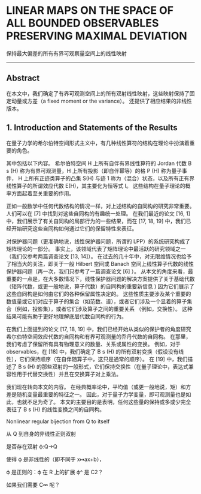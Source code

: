 # LINEAR MAPS ON THE SPACE OF ALL BOUNDED OBSERVABLES PRESERVING MAXIMAL DEVIATION

保持最大偏差的所有有界可观察量空间上的线性映射





---

## Abstract

在本文中，我们确定了有界可观测空间上的所有双射线性映射，这些映射保持了固定动量或方差（a fixed moment or the variance）。 还提供了相应结果的非线性版本。





## 1. Introduction and Statements of the Results

在量子力学的希尔伯特空间形式主义中，有几种线性算符的结构在理论中扮演着重要的角色。

其中包括以下内容。 希尔伯特空间 H 上所有自伴有界线性算符的 Jordan 代数 B s (H) 称为有界可观测量，H 上所有投影（即自伴幂等）的格 P (H) 称为量子事件，  H 上所有正迹类算子的凸集 S(H) 与迹 1 称为（混合）状态，以及所有正有界线性算子的所谓效应代数 E(H)，其主要化为恒等式 I。 这些结构在量子理论的概率方面起着至关重要的作用。



正如一般数学中任何代数结构的情况一样，对上述结构的自同构的研究非常重要。 人们可以在 [7] 中找到对这些自同构的有趣统一处理。 在我们最近的论文 [16, 1] 中，我们展示了有关自同构的局部行为的一些结果，而在 [17, 18, 19] 中，我们已经开始研究这些自同构如何通过它们的保留特性来表征。





对保护器问题（更准确地说，线性保护器问题，所谓的 LPP）的系统研究构成了矩阵理论的一部分。 事实上，该领域代表了矩阵理论中最活跃的研究领域之一（我们仅参考两篇调查论文 [13, 14]）。 在过去的几十年中，对无限维情况也给予了相当大的关注，即关于一般 Hilbert 空间或 Banach 空间上线性算子代数的线性保护器问题（再一次，我们只参考了一篇调查论文 [6]  ）。 从本文的角度来看，最重要的一点是，在大多数情况下，线性保护器问题的解决方案提供了关于基础代数（矩阵代数，或更一般地说，算子代数）的自同构的重要新信息 ) 因为它们展示了这些自同构是如何由它们的各种保留属性决定的。 这些性质主要涉及某个重要的数值量或它们对应于算子的集合（如范数、谱），或者它们涉及一个显着的算子集合（例如，投影集），或者它们涉及算子之间的重要关系 （例如，交换性）。 这种结果可能有助于更好地理解底层代数自同构的行为。



在我们上面提到的论文 [17, 18, 19] 中，我们已经开始从类似的保护者的角度研究希尔伯特空间效应代数的自同构和有界可观测量的乔丹代数的自同构。 在那里，我们考虑了保留所有具有物理意义的数量、关系或属性的变换。 例如，对于 observables，在 [18] 中，我们确定了 B s (H) 的所有双射变换（假设没有线性），它们保持顺序（在自伴随算子中，这只是通常的顺序）。 在 [19] 中，我们描述了 B s (H) 的那些双射的一般形式，它们保持交换性（在量子理论中，表达式兼容性用于代替交换性）并且在交换算子对上乘法。





我们现在转向本文的内容。 在经典概率论中，平均值（或更一般地说，矩）和方差是随机变量最重要的特征之一。 因此，对于量子力学变量，即可观测量也是如此，也就不足为奇了。 本文的主要目的是表明，任何这些量的保持或多或少完全表征了 B s (H) 的线性变换之间的自同构。











Nonlinear regular bijection from Q to itself

从 Q 到自身的非线性正则双射



是否存在双射 ϕ:Q→Q 

使得 ϕ 是非线性的（即不同于 x↦ax+b），

ϕ 是正则的：ϕ 在 R 上的扩展 ϕ^ 是 C2？

   如果我们需要 C∞ 呢？





































